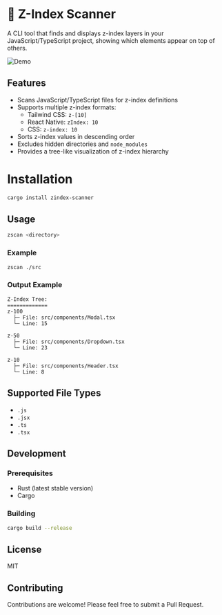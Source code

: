 # 🥞 Z-Index Scanner 

A CLI tool that finds and displays z-index layers in your JavaScript/TypeScript project, showing which elements appear on top of others.

![Demo](demo.gif)

## Features

- Scans JavaScript/TypeScript files for z-index definitions
- Supports multiple z-index formats:
  - Tailwind CSS: `z-[10]`
  - React Native: `zIndex: 10`
  - CSS: `z-index: 10`
- Sorts z-index values in descending order
- Excludes hidden directories and `node_modules`
- Provides a tree-like visualization of z-index hierarchy


# Installation

```bash
cargo install zindex-scanner
```

## Usage

```bash
zscan <directory>
```

### Example

```bash
zscan ./src
```

### Output Example

```
Z-Index Tree:
=============
z-100
  ├─ File: src/components/Modal.tsx
  └─ Line: 15

z-50
  ├─ File: src/components/Dropdown.tsx
  └─ Line: 23

z-10
  ├─ File: src/components/Header.tsx
  └─ Line: 8
```


## Supported File Types

- `.js`
- `.jsx`
- `.ts`
- `.tsx`

## Development

### Prerequisites

- Rust (latest stable version)
- Cargo

### Building

```bash
cargo build --release
```



## License

MIT

## Contributing

Contributions are welcome! Please feel free to submit a Pull Request. 